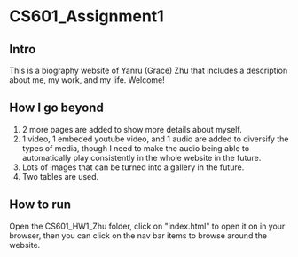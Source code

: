 # CS601_Assignment1
## Intro
This is a biography website of Yanru (Grace) Zhu that includes a description about me, my work, and my life. 
Welcome!

## How I go beyond
1. 2 more pages are added to show more details about myself.
2. 1 video, 1 embeded youtube video, and 1 audio are added to diversify the types of media, though I need to make the audio being able to automatically play consistently in the whole website in the future.
3. Lots of images that can be turned into a gallery in the future.
4. Two tables are used.


## How to run
Open the CS601_HW1_Zhu folder, click on "index.html" to open it on in your browser, then you can click on the nav bar items to browse around the website.